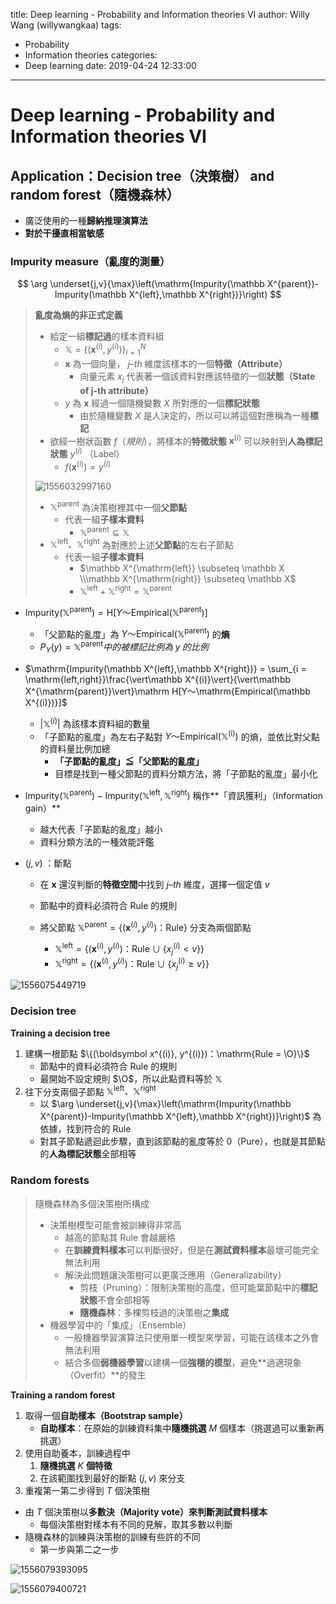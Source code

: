 title: Deep learning - Probability and Information theories VI
author: Willy Wang (willywangkaa)
tags:
  - Probability
  - Information theories
categories:
  - Deep learning
date: 2019-04-24 12:33:00
---
# Deep learning - Probability and Information theories VI



## Application：Decision tree（決策樹） and random forest（隨機森林）

- 廣泛使用的一種**歸納推理演算法**
- **對於干擾直相當敏感**



### Impurity measure（亂度的測量）

$$
\arg \underset{j,v}{\max}\left(\mathrm{Impurity(\mathbb X^{parent})-Impurity(\mathbb X^{left},\mathbb X^{right})}\right)
$$

> **亂度為熵的非正式定義**
>
> - 給定一組**標記過**的樣本資料組
>   - $\mathbb X = \{(\boldsymbol x^{(i)}, y^{(i)})\}_{i = 1}^N$
>   - $\boldsymbol x$ 為一個向量， $j–th$ 維度該樣本的一個**特徵（Attribute）**
>     - 向量元素 $x_j$ 代表著一個該資料對應該特徵的一個**狀態（State of j-th attribute）**
>   - $y$ 為 $\boldsymbol x$ 經過一個隨機變數 $X$ 所對應的一個**標記狀態**
>     - 由於隨機變數 $X$ 是人決定的，所以可以將這個對應稱為一種**標記**
> - 欲經一樹狀函數 $f$（*規則*），將樣本的**特徵狀態** $\boldsymbol x^{(i)}$ 可以映射到**人為標記狀態** $y^{(i)}$ （Label）
>   - $f(\boldsymbol x^{(i)}) = y^{(i)}$
>
> ![1556032997160](C:\Users\hp\Desktop\筆記\吳尚鴻深度學習\deeplearning_randomvariables_probabilitydistribution_VI\1556032997160.png)
>
> - $\mathbb X^{\mathrm{parent}}$ 為決策樹裡其中一個**父節點**
>   - 代表一組**子樣本資料**
>     - $\mathbb X^{\mathrm{parent}} \subseteq \mathbb X$
> - $\mathbb X^{\mathrm{left}}、\mathbb X^{\mathrm{right}}$ 為對應於上述**父節點**的左右子節點
>   - 代表一組**子樣本資料**
>     - $\mathbb X^{\mathrm{left}} \subseteq \mathbb X \\\mathbb X^{\mathrm{right}} \subseteq \mathbb X$
>     - $\mathbb X^{\mathrm{left}}+\mathbb X^{\mathrm{right}}=\mathbb X^{\mathrm{parent}}$



- $\mathrm{Impurity}(\mathbb X^{\mathrm{parent}}) = \mathrm H[Y～\mathrm{Empirical(\mathbb X^{\mathrm{parent}})}]$
  - 「父節點的亂度」為 $Y～\mathrm{Empirical(\mathbb X^{\mathrm{parent}})}$ 的**熵**
  - $P_Y(y)=\mathbb X^{\mathrm{parent}} 中的被標記比例為\;y \;的比例$

- $\mathrm{Impurity(\mathbb X^{left},\mathbb X^{right})} = \sum_{i = \mathrm{left,right}}\frac{\vert\mathbb X^{(i)}\vert}{\vert\mathbb X^{\mathrm{parent}}\vert}\mathrm H[Y～\mathrm{Empirical(\mathbb X^{(i)})}]$

  - $\vert\mathbb X^{(i)}\vert$ 為該樣本資料組的數量
  - 「子節點的亂度」為左右子點對 $Y～\mathrm{Empirical(\mathbb X^{(i)})}$ 的熵，並依比對父點的資料量比例加總
    - **「子節點的亂度」≦「父節點的亂度」**
    - 目標是找到一種父節點的資料分類方法，將「子節點的亂度」最小化

- $\mathrm{Impurity(\mathbb X^{parent})-Impurity(\mathbb X^{left},\mathbb X^{right})}$ 稱作**「資訊獲利」（Information gain）**

  - 越大代表「子節點的亂度」越小
  - 資料分類方法的一種效能評鑑

- $(j,v)$ ：斷點

  - 在 $\boldsymbol x$ 還沒判斷的**特徵空間**中找到 $j–th$ 維度，選擇一個定值 $v$
  - 節點中的資料必須符合 $\mathrm{Rule}$ 的規則
  - 將父節點 $\mathbb X^{\mathrm{parent}}=\{(\boldsymbol x^{(i)}, y^{(i)})：\mathrm{Rule}\}$ 分支為兩個節點

    - $\mathbb X^{\mathrm{left}} = \{(\boldsymbol x^{(i)}, y^{(i)})：\mathrm{Rule}\cup\{x_j^{(i)}<v\}\}$
    - $\mathbb X^{\mathrm{right}} = \{(\boldsymbol x^{(i)}, y^{(i)})：\mathrm{Rule}\cup\{x_j^{(i)}\geq v\}\}$

![1556075449719](C:\Users\hp\Desktop\筆記\吳尚鴻深度學習\deeplearning_randomvariables_probabilitydistribution_VI\1556075449719.png)



### Decision tree



**Training a decision tree**

1. 建構一根節點 $\{(\boldsymbol x^{(i)}, y^{(i)})：\mathrm{Rule = \O}\}$
   - 節點中的資料必須符合 $\mathrm{Rule}$ 的規則
   - 最開始不設定規則 $\O$，所以此點資料等於 $\mathbb X$
2. 往下分支兩個子節點 $\mathbb X^{\mathrm{left}}、\mathbb X^{\mathrm{right}}$
   - 以 $\arg \underset{j,v}{\max}\left(\mathrm{Impurity(\mathbb X^{parent})-Impurity(\mathbb X^{left},\mathbb X^{right})}\right)$ 為依據，找到符合的 $\mathrm{Rule}$
   - 對其子節點遞迴此步驟，直到該節點的亂度等於 $0$（Pure），也就是其節點的**人為標記狀態**全部相等



### Random forests

> 隨機森林為多個決策樹所構成
>
> - 決策樹模型可能會被訓練得非常高
>   - 越高的節點其 $\mathrm{Rule}$ 會越嚴格
>   - 在**訓練資料樣本**可以判斷很好，但是在**測試資料樣本**最壞可能完全無法利用
>   - 解決此問題讓決策樹可以更廣泛應用（Generalizability）
>     - 剪枝（Pruning）：限制決策樹的高度，但可能葉節點中的**標記狀態**不會全部相等
>     - **隨機森林**：多棵剪枝過的決策樹之**集成**
> - 機器學習中的「集成」（Ensemble）
>   - 一般機器學習演算法只使用單一模型來學習，可能在該樣本之外會無法利用
>   - 結合多個**弱機器學習**以建構一個**強穩的模型**，避免**過適現象（Overfit）**的發生



**Training a random forest**

1. 取得一個**自助樣本（Bootstrap sample）**
   - **自助樣本**：在原始的訓練資料集中**隨機挑選** $M$ 個樣本（挑選過可以重新再挑選）
2. 使用自助養本，訓練過程中
   1. **隨機挑選** $K$ **個特徵**
   2. 在該範圍找到最好的斷點 $(j,v)$ 來分支
3. 重複第一第二步得到 $T$ 個決策樹



- 由 $T$ 個決策樹以**多數決（Majority vote）**來判斷**測試資料樣本**
  - 每個決策樹對樣本有不同的見解，取其多數以判斷
- 隨機森林的訓練與決策樹的訓練有些許的不同
  - 第一步與第二之一步

![1556079393095](C:\Users\hp\Desktop\筆記\吳尚鴻深度學習\deeplearning_randomvariables_probabilitydistribution_VI\1556079393095.png)

![1556079400721](C:\Users\hp\Desktop\筆記\吳尚鴻深度學習\deeplearning_randomvariables_probabilitydistribution_VI\1556079400721.png)